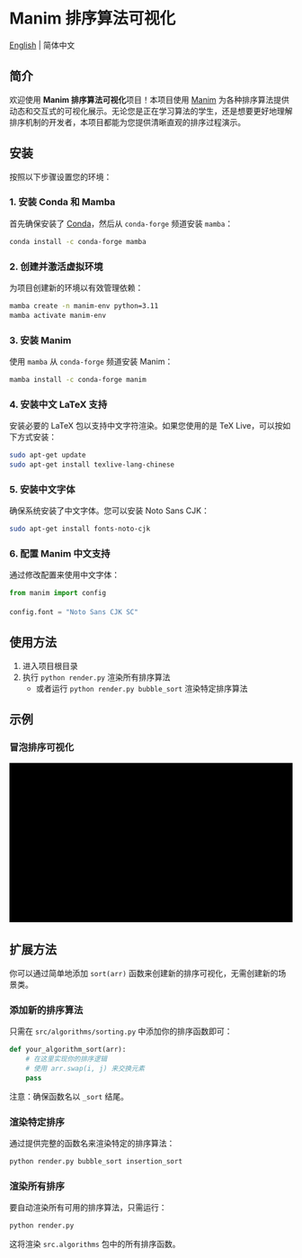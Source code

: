 # Manim 排序算法可视化

[English](README.md) | 简体中文

## 简介

欢迎使用 **Manim 排序算法可视化**项目！本项目使用 [Manim](https://www.manim.community/) 为各种排序算法提供动态和交互式的可视化展示。无论您是正在学习算法的学生，还是想要更好地理解排序机制的开发者，本项目都能为您提供清晰直观的排序过程演示。

## 安装

按照以下步骤设置您的环境：

### 1. 安装 Conda 和 Mamba

首先确保安装了 [Conda](https://docs.conda.io/projects/conda/en/latest/user-guide/install/index.html)，然后从 `conda-forge` 频道安装 `mamba`：

```bash
conda install -c conda-forge mamba
```

### 2. 创建并激活虚拟环境

为项目创建新的环境以有效管理依赖：

```bash
mamba create -n manim-env python=3.11
mamba activate manim-env
```

### 3. 安装 Manim

使用 `mamba` 从 `conda-forge` 频道安装 Manim：

```bash
mamba install -c conda-forge manim
```

### 4. 安装中文 LaTeX 支持

安装必要的 LaTeX 包以支持中文字符渲染。如果您使用的是 TeX Live，可以按如下方式安装：

```bash
sudo apt-get update
sudo apt-get install texlive-lang-chinese
```

### 5. 安装中文字体

确保系统安装了中文字体。您可以安装 Noto Sans CJK：

```bash
sudo apt-get install fonts-noto-cjk
```

### 6. 配置 Manim 中文支持

通过修改配置来使用中文字体：

```python
from manim import config

config.font = "Noto Sans CJK SC"
```

## 使用方法

1. 进入项目根目录
2. 执行 `python render.py` 渲染所有排序算法
   - 或者运行 `python render.py bubble_sort` 渲染特定排序算法

## 示例

### 冒泡排序可视化

![冒泡排序动画](media/videos/1080p60/bubble_sort.gif)

## 扩展方法

你可以通过简单地添加 `sort(arr)` 函数来创建新的排序可视化，无需创建新的场景类。

### 添加新的排序算法

只需在 `src/algorithms/sorting.py` 中添加你的排序函数即可：

```python
def your_algorithm_sort(arr):
    # 在这里实现你的排序逻辑
    # 使用 arr.swap(i, j) 来交换元素
    pass
```

注意：确保函数名以 `_sort` 结尾。

### 渲染特定排序

通过提供完整的函数名来渲染特定的排序算法：

```bash
python render.py bubble_sort insertion_sort
```

### 渲染所有排序

要自动渲染所有可用的排序算法，只需运行：

```bash
python render.py
```

这将渲染 `src.algorithms` 包中的所有排序函数。
